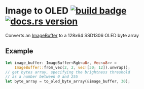 # Image to OLED [![build badge](https://github.com/mdegraw/image-to-oled/actions/workflows/rust.yml/badge.svg?branch=main)](https://github.com/mdegraw/image-to-oled/actions/workflows/rust.yml) [![docs.rs version](https://img.shields.io/docsrs/image-to-oled)](https://docs.rs/image-to-oled/latest/image-to-oled/)

Converts an [ImageBuffer](https://docs.rs/image/0.23.14/image/struct.ImageBuffer.html) to a 128x64 SSD1306 OLED byte array

## Example
```rust
let image_buffer: ImageBuffer<Rgb<u8>, Vec<u8>> =
    ImageBuffer::from_vec(2, 2, vec![30; 12]).unwrap();
// get bytes array, specifying the brightness threshold 
// as a number between 0 and 255
let byte_array = to_oled_byte_array(&image_buffer, 30);
```